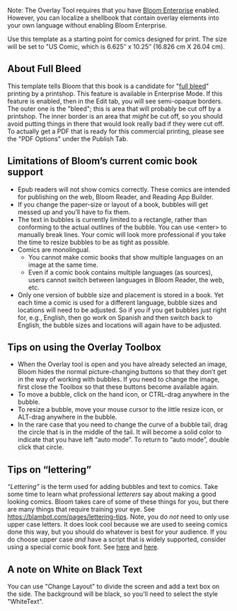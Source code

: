 Note: The Overlay Tool requires that you have <a href="" onclick="fetch('/bloom/api/common/showSettingsDialog?tab=enterprise', {method:'POST'})">Bloom Enterprise</a> enabled. However, you can localize a shellbook that contain overlay elements into your own language without enabling Bloom Enterprise.

Use this template as a starting point for comics designed for print. The size will be set to "US Comic, which is 6.625″ x 10.25″ (16.826 cm X 26.04 cm).

## About Full Bleed

This template tells Bloom that this book is a candidate for "[full bleed](https://dw-wp.com/resources/cartooning-quickguides/layout-quickguides/quickguides-bleeds/)" printing by a printshop. This feature is available in Enterprise Mode. If this feature is enabled, then in the Edit tab, you will see semi-opaque borders. The outer one is the "bleed"; this is area that will probably be cut off by a printshop. The inner border is an area that _might_ be cut off, so you should avoid putting things in there that would look really bad if they were cut off. To actually get a PDF that is ready for this commercial printing, please see the "PDF Options" under the Publish Tab.

## Limitations of Bloom’s current comic book support

-   Epub readers will not show comics correctly. These comics are intended for publishing on the web, Bloom Reader, and Reading App Builder.
-   If you change the paper-size or layout of a book, bubbles will get messed up and you’ll have to fix them.
-   The text in bubbles is currently limited to a rectangle, rather than conforming to the actual outlines of the bubble. You can use &lt;enter&gt; to manually break lines. Your comic will look more professional if you take the time to resize bubbles to be as tight as possible.
-   Comics are monolingual.
    -   You cannot make comic books that show multiple languages on an image at the same time.
    -   Even if a comic book contains multiple languages (as sources), users cannot switch between languages in Bloom Reader, the web, etc.
-   Only one version of bubble size and placement is stored in a book. Yet each time a comic is used for a different language, bubble sizes and locations will need to be adjusted. So if you if you get bubbles just right for, e.g., English, then go work on Spanish and then switch back to English, the bubble sizes and locations will again have to be adjusted.

## Tips on using the Overlay Toolbox

-   When the Overlay tool is open and you have already selected an image, Bloom hides the normal picture-changing buttons so that they don’t get in the way of working with bubbles. If you need to change the image, first close the Toolbox so that these buttons become available again.
-   To move a bubble, click on the hand icon, or CTRL-drag anywhere in the bubble.
-   To resize a bubble, move your mouse cursor to the little resize icon, or ALT-drag anywhere in the bubble.
-   In the rare case that you need to change the curve of a bubble tail, drag the circle that is in the middle of the tail. It will become a solid color to indicate that you have left “auto mode”. To return to “auto mode”, double click that circle.

## Tips on “lettering”

_“Lettering”_ is the term used for adding bubbles and text to comics. Take some time to learn what professional _letterers_ say about making a good looking comics. Bloom takes care of some of these things for you, but there are many things that require training your eye. See https://blambot.com/pages/lettering-tips. Note, you do _not_ need to only use upper case letters. It does look cool because we are used to seeing comics done this way, but you should do whatever is best for your audience. If you do choose upper case _and_ have a script that is widely supported, consider using a special comic book font. See [here](https://blambot.com/collections/all-fonts/dialogue) and [here](https://jasonthibault.com/comic-book-fonts/).

## A note on White on Black Text

You can use "Change Layout" to divide the screen and add a text box on the side. The background will be black, so you'll need to select the style "WhiteText".
